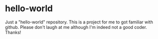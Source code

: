 # hello-world
Just a "hello-world" repository.
This is a project for me to got familiar with github.
Please don't laugh at me although I'm indeed not a good coder. 
Thanks!
